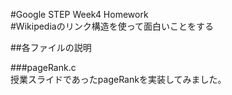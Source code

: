 #Google STEP Week4 Homework  
#Wikipediaのリンク構造を使って面白いことをする

##各ファイルの説明

###pageRank.c  
授業スライドであったpageRankを実装してみました。

